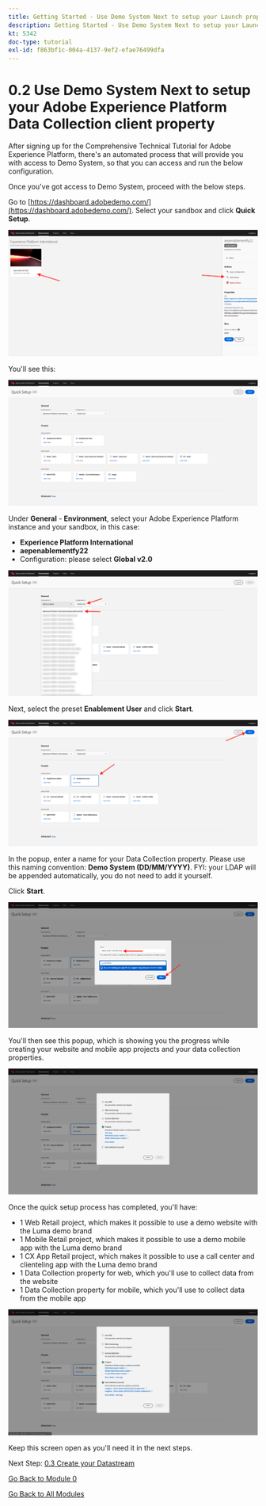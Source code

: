 ```yaml
---
title: Getting Started - Use Demo System Next to setup your Launch property
description: Getting Started - Use Demo System Next to setup your Launch property
kt: 5342
doc-type: tutorial
exl-id: f863bf1c-004a-4137-9ef2-efae76499dfa
---
```

# 0.2 Use Demo System Next to setup your Adobe Experience Platform Data Collection client property

After signing up for the Comprehensive Technical Tutorial for Adobe Experience Platform, there's an automated process that will provide you with access to Demo System, so that you can access and run the below configuration.

Once you've got access to Demo System, proceed with the below steps.

Go to [https://dashboard.adobedemo.com/](https://dashboard.adobedemo.com/). Select your sandbox and click **Quick Setup**.

![DSN](./images/dsnh1.png)

You'll see this:

![DSN](./images/dsnhome.png)

Under **General** - **Environment**, select your Adobe Experience Platform instance and your sandbox, in this case:

- **Experience Platform International**
- **aepenablementfy22**
- Configuration: please select **Global v2.0**

![DSN](./images/dsn1.png)

Next, select the preset **Enablement User** and click **Start**.

![DSN](./images/dsn2.png)

In the popup, enter a name for your Data Collection property. Please use this naming convention: **Demo System (DD/MM/YYYY)**. FYI: your LDAP will be appended automatically, you do not need to add it yourself.

Click **Start**.

![DSN](./images/dsn3.png)

You'll then see this popup, which is showing you the progress while creating your website and mobile app projects and your data collection properties.

![DSN](./images/dsn4.png)

Once the quick setup process has completed, you'll have:

- 1 Web Retail project, which makes it possible to use a demo website with the Luma demo brand
- 1 Mobile Retail project, which makes it possible to use a demo mobile app with the Luma demo brand
- 1 CX App Retail project, which makes it possible to use a call center and clienteling app with the Luma demo brand
- 1 Data Collection property for web, which you'll use to collect data from the website
- 1 Data Collection property for mobile, which you'll use to collect data from the mobile app

![DSN](./images/dsn5.png)

Keep this screen open as you'll need it in the next steps.

Next Step: [0.3 Create your Datastream](./ex3.md)

[Go Back to Module 0](./getting-started.md)

[Go Back to All Modules](./../../../overview.md)
